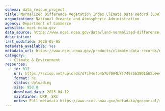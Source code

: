 ```yaml
---
schema: data_rescue_project 
title: Normalized Difference Vegetation Index Climate Data Record (CDR)
organization: National Oceanic and Atmospheric Administration
agency: Department of Commerce
websites: ncei.noaa.gov
data_source: https://www.ncei.noaa.gov/data/land-normalized-difference-vegetation-index/
description: 
last_modified: 2025-05-05
metadata_available: Yes
metadata_url: https://www.ncei.noaa.gov/products/climate-data-records/normalized-difference-vegetation-index
category:
  - Climate & Environment 
resources:
  - id: 912
    url: https://sciop.net/uploads/d7c94efb457b7094b8f7497563801b62b9e49278
    format: nc
    status: Uploading
    size: 950.0
    download_date: 2025-04-12
    maintainer: DRP, SRC
    notes: Full metadata https://www.ncei.noaa.gov/metadata/geoportal/rest/metadata/item/gov.noaa.ncdcC01558/html, https://www.ncei.noaa.gov/metadata/geoportal/rest/metadata/item/gov.noaa.ncdcC01677/htmlAlternate torrent location https://academictorrents.com/details/d7c94efb457b7094b8f7497563801b62b9e49278
---
```

